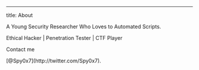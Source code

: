 ---
title: About

<p> A Young Security Researcher Who Loves to Automated Scripts. </p>
<p>Ethical Hacker | Penetration Tester | CTF Player</p>
<p>Contact me </p> [@Spy0x7](http://twitter.com/Spy0x7).